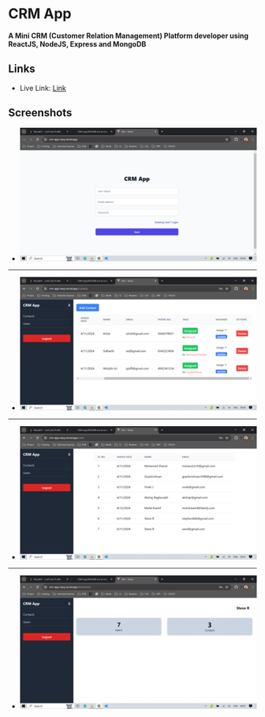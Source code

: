 # CRM App
**A Mini CRM (Customer Relation Management) Platform developer using ReactJS, NodeJS, Express and MongoDB**

## Links
  - Live Link: [Link](https://crm-app-navy.vercel.app/)


## Screenshots

  - ![login page](screenshots/login.png)
---
  - ![contact management](screenshots/page1.png)
---
  - ![contacts](screenshots/page2.png)
---
  - ![dashboard](screenshots/page3.png)
